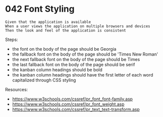 # 042 Font Styling

```
Given that the application is available 
When a user views the application on multiple browsers and devices 
Then the look and feel of the application is consistent
```

Steps:
- the font on the body of the page should be Georgia
- the fallback font on the body of the page should be 'Times New Roman'
- the next fallback font on the body of the page should be Times
- the last fallback font on the body of the page should be serif
- the kanban column headings should be bold
- the kanban column headings should have the first letter of each word capitalized through CSS styling

Resources:
- https://www.w3schools.com/cssref/pr_font_font-family.asp
- https://www.w3schools.com/cssref/pr_font_weight.asp
- https://www.w3schools.com/cssref/pr_text_text-transform.asp
